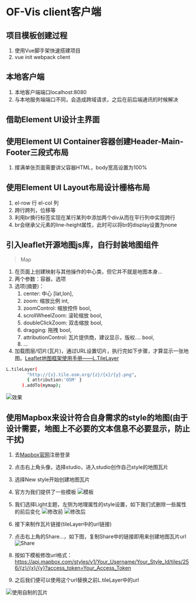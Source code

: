 # OF-Vis client客户端

## 项目模板创建过程

1. 使用Vue脚手架快速搭建项目
2. vue init webpack client

## 本地客户端

1. 本地客户端端口localhost:8080
2. 与本地服务端端口不同，会造成跨域请求，之后在前后端通讯的时候解决

## 借助Element UI设计主界面

## 使用Element UI Container容器创建Header-Main-Footer三段式布局

1. 撑满单张页面需要讲父容器HTML，body宽高设置为100%

## 使用Element UI Layout布局设计栅格布局

1. el-row 行 el-col 列
2. 跨行跨列，位移等
3. 利用br换行标签实现在某行某列中添加两个div从而在平行列中实现跨行
4. br会继承父元素的line-height属性，此时可以将br的display设置为none

## 引入leaflet开源地图js库，自行封装地图组件

> Map

1. 在页面上创建映射与其他操作的中心类，但它并不就是地图本身...
2. 两个参数：容器，选项
3. 选项(摘要)：
    1. center: 中心 [lat,lon],
    2. zoom: 缩放比例 int,
    3. zoomControl: 缩放控件 bool,
    4. scrollWheelZoom: 滚轮缩放 bool,
    5. doubleClickZoom: 双击缩放 bool,
    6. dragging: 拖拽 bool,
    7. attributionControl: 瓦片提供商，建议显示，版权.... bool,
    8. ...
4. 加载图层/切片(瓦片)，通过URL设置切片，执行完如下步骤，才算显示一张地图。[Leaflet地图框架使用手册——L.TileLayer](https://blog.csdn.net/black2Girl/article/details/85264597)

``` bash
L.tileLayer(
        "http://{s}.tile.osm.org/{z}/{x}/{y}.png",
        { attribution:'OSM' }
      ).addTo(mymap);
```

![效果](https://i.loli.net/2019/08/30/LHSM6OthoIZnP8i.jpg)

## 使用Mapbox来设计符合自身需求的style的地图(由于设计需要，地图上不必要的文本信息不必要显示，防止干扰)

1. 去[Mapbox官网](https://www.mapbox.com/)注册登录
2. 点击右上角头像，选择studio，进入studio创作自己style的地图瓦片
3. 选择New style开始创建地图瓦片
4. 官方为我们提供了一些模板
![模板](https://i.loli.net/2019/08/31/KRqdf8gQB1tZiPl.jpg)
5. 我们选择Light主题，左侧为地理属性的style设置，如下我们式删除一些属性的前后变化
![修改前](https://i.loli.net/2019/08/31/iIdGe3EWKtoJ6UC.jpg)
![修改后](https://i.loli.net/2019/08/31/61Wwyz3UojV5iDF.jpg)
6. 接下来制作瓦片链接(tileLayer中的url链接)
7. 点击右上角的Share...，如下图，复制Share中的链接即用来创建地图瓦片url
![Share](https://i.loli.net/2019/08/31/bSeJElDQjnTRMCr.jpg)
8. 按如下模板修改url格式：
https://api.mapbox.com/styles/v1/Your_Username/Your_Style_Id/tiles/256/{z}/{x}/{y}?access_token=Your_Access_Token

9. 之后我们便可以使用这个url替换之前L.tileLayer中的url

![使用自制的瓦片](https://i.loli.net/2019/08/31/gLkYS65wfrPCXnh.jpg)

